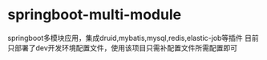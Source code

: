 # springboot-multi-module
springboot多模块应用，集成druid,mybatis,mysql,redis,elastic-job等插件
目前只部署了dev开发环境配置文件，使用该项目只需补配置文件所需配置即可
